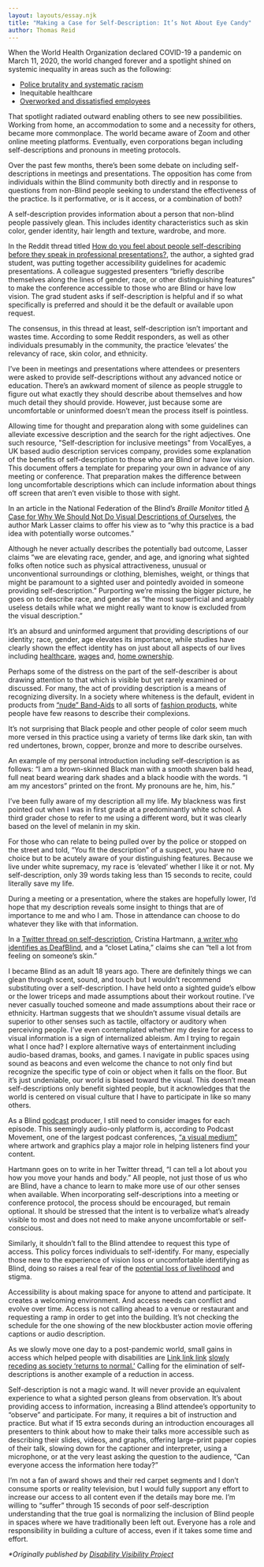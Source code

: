 ```yaml
---
layout: layouts/essay.njk
title: "Making a Case for Self-Description: It’s Not About Eye Candy"
author: Thomas Reid
---
```

When the World Health Organization declared COVID-19 a pandemic on March 11, 2020, the world changed forever and a spotlight shined on systemic inequality in areas such as the following: 

* <a href="https://www.psychiatrictimes.com/view/policing-and-covid-19-disparities-discrimination-racism-and-xenophobia" target="_blank">Police brutality and systematic racism</a>
* Inequitable healthcare
* <a href="https://time.com/6051955/work-after-covid-19" target="_blank">Overworked and dissatisfied employees </a>

That spotlight radiated outward enabling others to see new possibilities. Working from home, an accommodation to some and a necessity for others, became more commonplace. The world became aware of Zoom and other online meeting platforms. Eventually, even corporations began including self-descriptions and pronouns in meeting protocols.

Over the past few months, there’s been some debate on including self-descriptions in meetings and presentations. The opposition has come from individuals within the Blind community both directly and in response to questions from non-Blind people seeking to understand the effectiveness of the practice. Is it performative, or is it access, or a combination of both?

A self-description provides information about a person that non-blind people passively glean. This includes identity characteristics such as skin color, gender identity, hair length and texture, wardrobe, and more. 

In the Reddit thread titled <a href="https://www.reddit.com/r/Blind/comments/q9ts5r/how_do_you_feel_about_people_selfdescribing/" target="_blank">How do you feel about people self-describing before they speak in professional presentations?</a>, the author, a sighted grad student, was putting together accessibility guidelines for academic presentations. A colleague suggested presenters “briefly describe themselves along the lines of gender, race, or other distinguishing features” to make the conference accessible to those who are Blind or have low vision. The grad student asks if self-description is helpful and if so what specifically is preferred and should it be the default or available upon request.

The consensus, in this thread at least, self-description isn’t important and wastes time. According to some Reddit responders, as well as other individuals presumably in the community, the practice ‘elevates’ the relevancy of race, skin color, and ethnicity.

I’ve been in meetings and presentations where attendees or presenters were asked to provide self-descriptions without any advanced notice or education. There’s an awkward moment of silence as people struggle to figure out what exactly they should describe about themselves and how much detail they should provide. However, just because some are uncomfortable or uninformed doesn’t mean the process itself is pointless.

Allowing time for thought and preparation along with some guidelines can alleviate excessive description and the search for the right adjectives. One such resource, "Self-description for inclusive meetings" from VocalEyes, a UK based audio description services company, provides some explanation of the benefits of self-description to those who are Blind or have low vision. This document offers a template for preparing your own in advance of any meeting or conference. That preparation makes the difference between long uncomfortable descriptions which can include information about things off screen that aren’t even visible to those with sight. 

In an article in the National Federation of the Blind’s *Braille Monitor* titled <a href="https://nfb.org/images/nfb/publications/bm/bm22/bm2201/bm220107.htm" target="_blank">A Case for Why We Should Not Do Visual Descriptions of Ourselves</a>[]("https://nfb.org/images/nfb/publications/bm/bm22/bm2201/bm220107.htm"), the author Mark Lasser claims to offer his view as to “why this practice is a bad idea with potentially worse outcomes.”

Although he never actually describes the potentially bad outcome, Lasser claims “we are elevating race, gender, and age, and ignoring what sighted folks often notice such as physical attractiveness, unusual or unconventional surroundings or clothing, blemishes, weight, or things that might be paramount to a sighted user and pointedly avoided in someone providing self-description.” Purporting we’re missing the bigger picture, he goes on to describe race, and gender as “the most superficial and arguably useless details while what we might really want to know is excluded from the visual description.”

It’s an absurd and uninformed argument that providing descriptions of our identity; race, gender, age elevates its importance, while studies have clearly shown the effect identity has on just about all aspects of our lives including <a href="https://www.americanbar.org/groups/crsj/publications/human_rights_magazine_home/the-state-of-healthcare-in-the-united-states/racial-disparities-in-health-care/" target="_blank">healthcare</a>, <a href="https://www.pewresearch.org/short-reads/2016/07/01/racial-gender-wage-gaps-persist-in-u-s-despite-some-progress/" target="_blank">wages</a> and, <a href="https://www.npr.org/sections/codeswitch/2021/05/08/991535564/black-americans-and-the-racist-architecture-of-homeownership" target="_blank">home ownership</a>.

Perhaps some of the distress on the part of the self-describer is about drawing attention to that which is visible but yet rarely examined or discussed. For many, the act of providing description is a means of recognizing diversity. In a society where whiteness is the default, evident in products from <a href="https://www.glamour.com/story/band-aid-is-adding-brown-and-black-skin-tones-reactions" target="_blank">“nude” Band-Aids</a>[]("https://www.glamour.com/story/band-aid-is-adding-brown-and-black-skin-tones-reactions") to all sorts of <a href="https://www.cosmopolitan.com/style-beauty/fashion/g8646556/brands-diverse-shades-of-nude/" target="_blank">fashion products</a>[]("https://www.cosmopolitan.com/style-beauty/fashion/g8646556/brands-diverse-shades-of-nude/"), white people have few reasons to describe their complexions.

It’s not surprising that Black people and other people of color seem much more versed in this practice using a variety of terms like dark skin, tan with red undertones, brown, copper, bronze and more to describe ourselves.

An example of my personal introduction including self-description is as follows: “I am a brown-skinned Black man with a smooth shaven bald head, full neat beard wearing dark shades and a black hoodie with the words. “I am my ancestors” printed on the front. My pronouns are he, him, his.” 

I’ve been fully aware of my description all my life. My blackness was first pointed out when I was in first grade at a predominantly white school. A third grader chose to refer to me using a different word, but it was clearly based on the level of melanin in my skin.

For those who can relate to being pulled over by the police or stopped on the street and told, “You fit the description” of a suspect, you have no choice but to be acutely aware of your distinguishing features. Because we live under white supremacy, my race is ‘elevated’ whether I like it or not. My self-description, only 39 words taking less than 15 seconds to recite, could literally save my life. 

During a meeting or a presentation, where the stakes are hopefully lower, I’d hope that my description reveals some insight to things that are of importance to me and who I am. Those in attendance can choose to do whatever they like with that information. 

In a <a href="https://twitter.com/cmmhartmann/status/1490774801241325569" target="_blank">Twitter thread on self-description</a>,[]("https://twitter.com/cmmhartmann/status/1490774801241325569") Cristina Hartmann, <a href="https://disabilityvisibilityproject.com/2021/11/15/why-we-need-to-stop-making-movies-about-helen-keller/" target="_blank">a writer who identifies as DeafBlind</a>[]("https://disabilityvisibilityproject.com/2021/11/15/why-we-need-to-stop-making-movies-about-helen-keller/"), and a “closet Latina,” claims she can “tell a lot from feeling on someone’s skin.”  

I became Blind as an adult 18 years ago. There are definitely things we can glean through scent, sound, and touch but I wouldn’t recommend substituting over a self-description. I have held onto a sighted guide’s elbow or the lower triceps and made assumptions about their workout routine. I’ve never casually touched someone and made assumptions about their race or ethnicity. Hartman suggests that we shouldn’t assume visual details are superior to other senses such as tactile, olfactory or auditory when perceiving people. I’ve even contemplated whether my desire for access to visual information is a sign of internalized ableism. Am I trying to regain what I once had? I explore alternative ways of entertainment including audio-based dramas, books, and games. I navigate in public spaces using sound as beacons and even welcome the chance to not only find but recognize the specific type of coin or object when it falls on the floor. But it’s just undeniable, our world is biased toward the visual. This doesn’t mean self-descriptions only benefit sighted people, but it acknowledges that the world is centered on visual culture that I have to participate in like so many others.

As a Blind <a href="https://reidmymindradio.libsyn.com/" target="_blank">podcast</a> producer, I still need to consider images for each episode. This seemingly audio-only platform is, according to Podcast Movement, one of the largest podcast conferences, <a href="https://podcastmovement.com/resources/creation/how-to-design-your-podcast-artwork/#:~:text=in%20her%20presentation.-,The%20Importance%20of%20Podcast%20Artwork,podcast%20unless%20you%20have%20artwork." target="_blank">“a visual medium”</a> where artwork and graphics play a major role in helping listeners find your content. 

Hartmann goes on to write in her Twitter thread, “I can tell a lot about you how you move your hands and body.” All people, not just those of us who are Blind, have a chance to learn to make more use of our other senses when available. When incorporating self-descriptions into a meeting or conference protocol, the process should be encouraged, but remain optional. It should be stressed that the intent is to verbalize what’s already visible to most and does not need to make anyone uncomfortable or self-conscious.

Similarly, it shouldn’t fall to the Blind attendee to request this type of access. This policy forces individuals to self-identify. For many, especially those new to the experience of vision loss or uncomfortable identifying as Blind, doing so raises a real fear of the <a href="https://aphconnectcenter.org/visionaware/living-with-blindness-or-low-vision/employment/talking-to-your-employer/" target="_blank">potential loss of livelihood</a> and stigma. 

Accessibility is about making space for anyone to attend and participate. It creates a welcoming environment. And access needs can conflict and evolve over time. Access is not calling ahead to a venue or restaurant and requesting a ramp in order to get into the building. It’s not checking the schedule for the one showing of the new blockbuster action movie offering captions or audio description.   

As we slowly move one day to a post-pandemic world, small gains in access which helped people with disabilities are <a href="http://link.net" target="_blank">Link link link</a> [slowly receding as society ‘returns to normal.’]("https://www.usnews.com/news/economy/articles/2022-03-04/the-great-return-companies-are-calling-their-workers-back-to-the-office-as-covid-19-fades") Calling for the elimination of self-descriptions is another example of a reduction in access.

Self-description is not a magic wand. It will never provide an equivalent experience to what a sighted person gleans from observation. It’s about providing access to information, increasing a Blind attendee’s opportunity to “observe” and participate. For many, it requires a bit of instruction and practice. But what if 15 extra seconds during an introduction encourages all presenters to think about how to make their talks more accessible such as describing their slides, videos, and graphs, offering large-print paper copies of their talk, slowing down for the captioner and interpreter, using a microphone, or at the very least asking the question to the audience, “Can everyone access the information here today?” 

I’m not a fan of award shows and their red carpet segments and I don’t consume sports or reality television, but I would fully support any effort to increase our access to all content even if the details may bore me. I’m willing to “suffer” through 15 seconds of poor self-description understanding that the true goal is normalizing the inclusion of Blind people in spaces where we have traditionally been left out. Everyone has a role and responsibility in building a culture of access, even if it takes some time and effort.

*\*Originally published by <a href="https://disabilityvisibilityproject.com/" target="_blank">Disability Visibility Project</a>*

